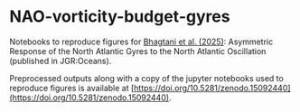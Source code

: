 # NAO-vorticity-budget-gyres
Notebooks to reproduce figures for [Bhagtani et al. (2025)]([https://arxiv.org/abs/2410.17089](https://agupubs.onlinelibrary.wiley.com/doi/10.1029/2024JC021997)): Asymmetric Response of the North Atlantic Gyres to the North Atlantic Oscillation (published in JGR:Oceans).

Preprocessed outputs along with a copy of the jupyter notebooks used to reproduce figures is available at [https://doi.org/10.5281/zenodo.15092440](https://doi.org/10.5281/zenodo.15092440).
